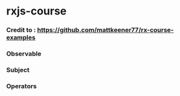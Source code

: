 # rxjs-course 
### Credit to : https://github.com/mattkeener77/rx-course-examples


### Observable

### Subject

### Operators


###




